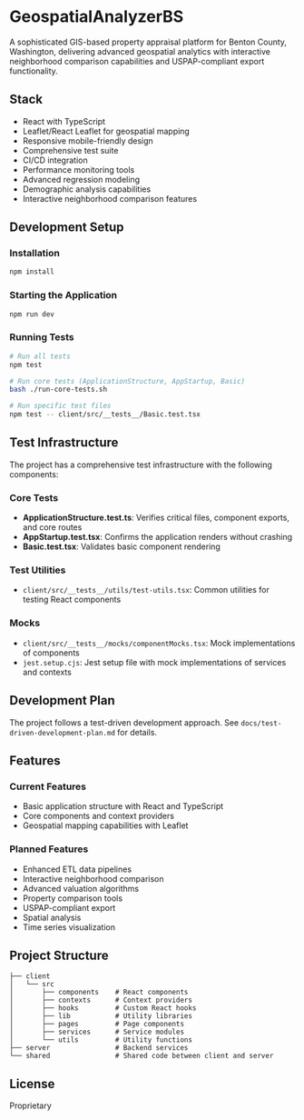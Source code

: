 # GeospatialAnalyzerBS

A sophisticated GIS-based property appraisal platform for Benton County, Washington, delivering advanced geospatial analytics with interactive neighborhood comparison capabilities and USPAP-compliant export functionality.

## Stack
- React with TypeScript
- Leaflet/React Leaflet for geospatial mapping
- Responsive mobile-friendly design
- Comprehensive test suite
- CI/CD integration
- Performance monitoring tools
- Advanced regression modeling
- Demographic analysis capabilities
- Interactive neighborhood comparison features

## Development Setup

### Installation
```bash
npm install
```

### Starting the Application
```bash
npm run dev
```

### Running Tests
```bash
# Run all tests
npm test

# Run core tests (ApplicationStructure, AppStartup, Basic)
bash ./run-core-tests.sh

# Run specific test files
npm test -- client/src/__tests__/Basic.test.tsx
```

## Test Infrastructure

The project has a comprehensive test infrastructure with the following components:

### Core Tests
- **ApplicationStructure.test.ts**: Verifies critical files, component exports, and core routes
- **AppStartup.test.tsx**: Confirms the application renders without crashing
- **Basic.test.tsx**: Validates basic component rendering

### Test Utilities
- `client/src/__tests__/utils/test-utils.tsx`: Common utilities for testing React components

### Mocks
- `client/src/__tests__/mocks/componentMocks.tsx`: Mock implementations of components
- `jest.setup.cjs`: Jest setup file with mock implementations of services and contexts

## Development Plan

The project follows a test-driven development approach. See `docs/test-driven-development-plan.md` for details.

## Features

### Current Features
- Basic application structure with React and TypeScript
- Core components and context providers
- Geospatial mapping capabilities with Leaflet

### Planned Features
- Enhanced ETL data pipelines
- Interactive neighborhood comparison
- Advanced valuation algorithms
- Property comparison tools
- USPAP-compliant export
- Spatial analysis
- Time series visualization

## Project Structure

```
├── client
│   └── src
│       ├── components    # React components
│       ├── contexts      # Context providers
│       ├── hooks         # Custom React hooks
│       ├── lib           # Utility libraries
│       ├── pages         # Page components
│       ├── services      # Service modules
│       └── utils         # Utility functions
├── server                # Backend services
└── shared                # Shared code between client and server
```

## License

Proprietary